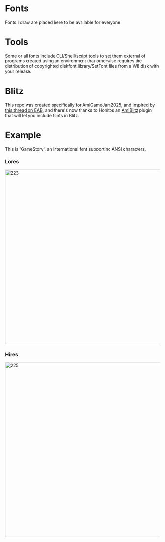 # Fonts
Fonts I draw are placed here to be available for everyone.

# Tools
Some or all fonts include CLI/Shell/script tools to set them external of programs created using an environment that otherwise requires the distribution of copyrighted diskfont.library/SetFont files from a WB disk with your release.

# Blitz
This repo was created specifically for AmiGameJam2025, and inspired by [this thread on EAB](https://eab.abime.net/showthread.php?t=112250&page=5), and there's now thanks to Honitos an [AmiBlitz](https://github.com/AmiBlitz/AmiBlitz3/tree/develop) plugin that will let you include fonts in Blitz.

# Example
This is 'GameStory', an International font supporting ANSI characters.

### Lores
<img width="720" height="568" alt="223" src="https://github.com/user-attachments/assets/72db1c94-0ec8-4bd8-9aac-919ffa561ade" />

### Hires
<img width="720" height="568" alt="225" src="https://github.com/user-attachments/assets/1aecca9c-a40d-450b-b7c2-c21093948c62" />
